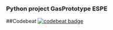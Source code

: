 ### Python project GasPrototype ESPE

##Codebeat
[![codebeat badge](https://codebeat.co/badges/9613d6b4-c536-4a8b-b23a-e412ea28129e)](https://codebeat.co/projects/github-com-andresvr-proyectomodeladodatos-master)